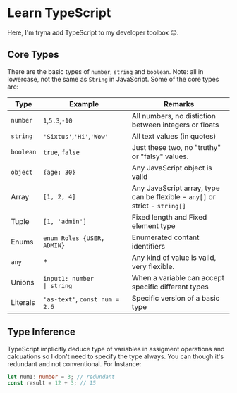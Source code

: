 # Learn TypeScript

Here, I'm tryna add TypeScript to my developer toolbox 😌.

## Core Types

There are the basic types of `number`, `string` and `boolean`. Note: all in lowercase, not the same as `String` in JavaScript.
Some of the core types are:

| Type      | Example                               | Remarks                                                                     |
| --------- | ------------------------------------- | --------------------------------------------------------------------------- |
| `number`  | `1`,`5.3`,`-10`                       | All numbers, no distiction between integers or floats                       |
| `string`  | `'Sixtus'`,`'Hi'`,`'Wow'`             | All text values (in quotes)                                                 |
| `boolean` | `true`, `false`                       | Just these two, no "truthy" or "falsy" values.                              |
| `object`  | `{age: 30}`                           | Any JavaScript object is valid                                              |
| Array     | `[1, 2, 4]`                           | Any JavaScript array, type can be flexible - `any[]` or strict - `string[]` |
| Tuple     | `[1, 'admin']`                        | Fixed length and Fixed element type                                         |
| Enums     | `enum Roles {USER, ADMIN}`            | Enumerated contant identifiers                                              |
| `any`     | \*                                    | Any kind of value is valid, very flexible.                                  |
| Unions    | `input1: number            \| string` | When a variable can accept specific different types                         |
| Literals  | `'as-text'`, `const num = 2.6`        | Specific version of a basic type                                            |

## Type Inference

TypeScript implicitly deduce type of variables in assigment operations and calcuations so I don't need to specify the type always. You can though it's redundant and not conventional.
For Instance:

```ts
let num1: number = 3; // redundant
const result = 12 + 3; // 15
```
